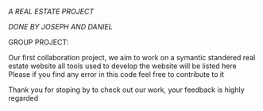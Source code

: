 *A REAL ESTATE PROJECT*

*DONE BY JOSEPH AND DANIEL*

GROUP PROJECT:

Our first collaboration project, we aim to work on a symantic standered real estate website
all tools used to develop the website will be listed here
Please if you find any error in this code feel free to contribute to it 

Thank you for stoping by to check out our work, your feedback is highly regarded
